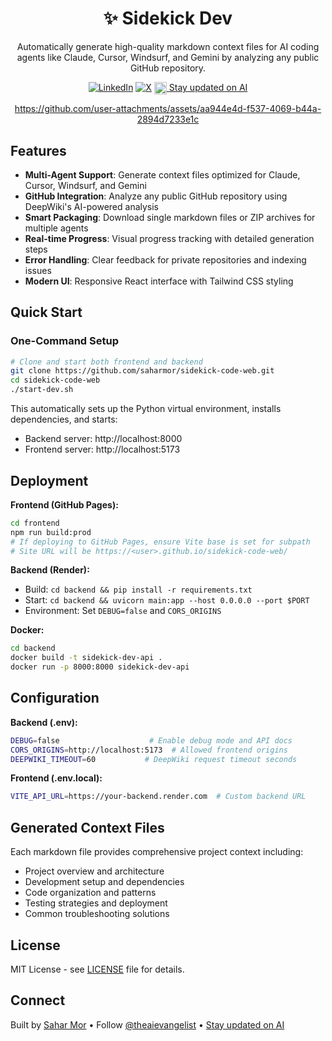 <div align="center">

# ✨ Sidekick Dev

Automatically generate high-quality markdown context files for AI coding agents like Claude, Cursor, Windsurf, and Gemini by analyzing any public GitHub repository.

<p>
<a href="https://www.linkedin.com/in/sahar-mor/" target="_blank"><img src="https://img.shields.io/badge/LinkedIn-Connect-blue" alt="LinkedIn"></a>
<a href="https://x.com/theaievangelist" target="_blank"><img src="https://img.shields.io/twitter/follow/:theaievangelist" alt="X"></a>
<a href="http://aitidbits.ai/" target="_blank"><img src="https://github.com/saharmor/saharmor.github.io/blob/main/images/ai%20tidbits%20logo.png?raw=true" alt="Stay updated on AI" width="20" height="20" style="vertical-align: middle;"> Stay updated on AI</a>
</p>

https://github.com/user-attachments/assets/aa944e4d-f537-4069-b44a-2894d7233e1c

</div>


## Features

- **Multi-Agent Support**: Generate context files optimized for Claude, Cursor, Windsurf, and Gemini
- **GitHub Integration**: Analyze any public GitHub repository using DeepWiki's AI-powered analysis
- **Smart Packaging**: Download single markdown files or ZIP archives for multiple agents
- **Real-time Progress**: Visual progress tracking with detailed generation steps
- **Error Handling**: Clear feedback for private repositories and indexing issues
- **Modern UI**: Responsive React interface with Tailwind CSS styling

## Quick Start

### One-Command Setup

```bash
# Clone and start both frontend and backend
git clone https://github.com/saharmor/sidekick-code-web.git
cd sidekick-code-web
./start-dev.sh
```

This automatically sets up the Python virtual environment, installs dependencies, and starts:
- Backend server: http://localhost:8000
- Frontend server: http://localhost:5173


## Deployment

**Frontend (GitHub Pages):**
```bash
cd frontend
npm run build:prod
# If deploying to GitHub Pages, ensure Vite base is set for subpath
# Site URL will be https://<user>.github.io/sidekick-code-web/
```

**Backend (Render):**
- Build: `cd backend && pip install -r requirements.txt`
- Start: `cd backend && uvicorn main:app --host 0.0.0.0 --port $PORT`
- Environment: Set `DEBUG=false` and `CORS_ORIGINS`

**Docker:**
```bash
cd backend
docker build -t sidekick-dev-api .
docker run -p 8000:8000 sidekick-dev-api
```

## Configuration

**Backend (.env):**
```bash
DEBUG=false                    # Enable debug mode and API docs
CORS_ORIGINS=http://localhost:5173  # Allowed frontend origins
DEEPWIKI_TIMEOUT=60           # DeepWiki request timeout seconds
```

**Frontend (.env.local):**
```bash
VITE_API_URL=https://your-backend.render.com  # Custom backend URL
```

## Generated Context Files

Each markdown file provides comprehensive project context including:

- Project overview and architecture
- Development setup and dependencies
- Code organization and patterns
- Testing strategies and deployment
- Common troubleshooting solutions


## License

MIT License - see [LICENSE](LICENSE) file for details.


## Connect

Built by [Sahar Mor](https://www.linkedin.com/in/sahar-mor/) • Follow [@theaievangelist](https://x.com/theaievangelist) • [Stay updated on AI](http://aitidbits.ai/)
